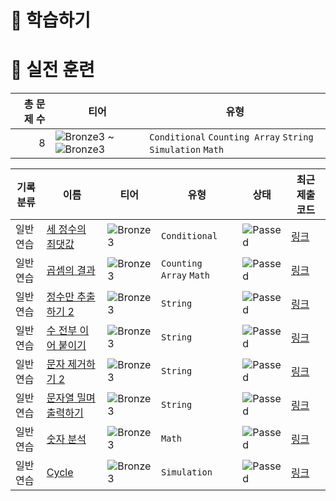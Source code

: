 # 📖 학습하기

# 🥇 실전 훈련
|총 문제 수|티어|유형|
|---:|---|---|
|8|![Bronze3][b3] ~ ![Bronze3][b3]|`Conditional` `Counting Array` `String` `Simulation` `Math`|

|기록분류|이름|티어|유형|상태|최근 제출 코드|
|---|---|---|---|---|---|
|일반 연습|[세 정수의 최댓값](https://www.codetree.ai/training-field/search/problems/maximum-of-three-numbers)|![Bronze3][b3]|`Conditional`|![Passed][passed]|[링크](https://github.com/Seongjin1225/codetree-TILs/blob/main/240306/%EC%84%B8%20%EC%A0%95%EC%88%98%EC%9D%98%20%EC%B5%9C%EB%8C%93%EA%B0%92/maximum-of-three-numbers.py)|
|일반 연습|[곱셈의 결과](https://www.codetree.ai/training-field/search/problems/result-of-multiply)|![Bronze3][b3]|`Counting Array` `Math`|![Passed][passed]|[링크](https://github.com/Seongjin1225/codetree-TILs/blob/main/240306/%EA%B3%B1%EC%85%88%EC%9D%98%20%EA%B2%B0%EA%B3%BC/result-of-multiply.py)|
|일반 연습|[정수만 추출하기 2](https://www.codetree.ai/training-field/search/problems/extract-only-integers-2)|![Bronze3][b3]|`String`|![Passed][passed]|[링크](https://github.com/Seongjin1225/codetree-TILs/blob/main/240306/%EC%A0%95%EC%88%98%EB%A7%8C%20%EC%B6%94%EC%B6%9C%ED%95%98%EA%B8%B0%202/extract-only-integers-2.py)|
|일반 연습|[수 전부 이어 붙이기](https://www.codetree.ai/training-field/search/problems/act-of-putting-all-the-numbers-together)|![Bronze3][b3]|`String`|![Passed][passed]|[링크](https://github.com/Seongjin1225/codetree-TILs/blob/main/240306/%EC%88%98%20%EC%A0%84%EB%B6%80%20%EC%9D%B4%EC%96%B4%20%EB%B6%99%EC%9D%B4%EA%B8%B0/act-of-putting-all-the-numbers-together.py)|
|일반 연습|[문자 제거하기 2](https://www.codetree.ai/training-field/search/problems/del-char-2)|![Bronze3][b3]|`String`|![Passed][passed]|[링크](https://github.com/Seongjin1225/codetree-TILs/blob/main/240306/%EB%AC%B8%EC%9E%90%20%EC%A0%9C%EA%B1%B0%ED%95%98%EA%B8%B0%202/del-char-2.py)|
|일반 연습|[문자열 밀며 출력하기](https://www.codetree.ai/training-field/search/problems/push-and-output-string)|![Bronze3][b3]|`String`|![Passed][passed]|[링크](https://github.com/Seongjin1225/codetree-TILs/blob/main/240306/%EB%AC%B8%EC%9E%90%EC%97%B4%20%EB%B0%80%EB%A9%B0%20%EC%B6%9C%EB%A0%A5%ED%95%98%EA%B8%B0/push-and-output-string.py)|
|일반 연습|[숫자 분석](https://www.codetree.ai/training-field/search/problems/number-analysis)|![Bronze3][b3]|`Math`|![Passed][passed]|[링크](https://github.com/Seongjin1225/codetree-TILs/blob/main/240306/%EC%88%AB%EC%9E%90%20%EB%B6%84%EC%84%9D/number-analysis.py)|
|일반 연습|[Cycle](https://www.codetree.ai/training-field/search/problems/cycle)|![Bronze3][b3]|`Simulation`|![Passed][passed]|[링크](https://github.com/Seongjin1225/codetree-TILs/blob/main/240306/Cycle/cycle.py)|










[b5]: https://img.shields.io/badge/Bronze_5-%235D3E31.svg
[b4]: https://img.shields.io/badge/Bronze_4-%235D3E31.svg
[b3]: https://img.shields.io/badge/Bronze_3-%235D3E31.svg
[b2]: https://img.shields.io/badge/Bronze_2-%235D3E31.svg
[b1]: https://img.shields.io/badge/Bronze_1-%235D3E31.svg
[s5]: https://img.shields.io/badge/Silver_5-%23394960.svg
[s4]: https://img.shields.io/badge/Silver_4-%23394960.svg
[s3]: https://img.shields.io/badge/Silver_3-%23394960.svg
[s2]: https://img.shields.io/badge/Silver_2-%23394960.svg
[s1]: https://img.shields.io/badge/Silver_1-%23394960.svg
[g5]: https://img.shields.io/badge/Gold_5-%23FFC433.svg
[g4]: https://img.shields.io/badge/Gold_4-%23FFC433.svg
[g3]: https://img.shields.io/badge/Gold_3-%23FFC433.svg
[g2]: https://img.shields.io/badge/Gold_2-%23FFC433.svg
[g1]: https://img.shields.io/badge/Gold_1-%23FFC433.svg
[p5]: https://img.shields.io/badge/Platinum_5-%2376DDD8.svg
[p4]: https://img.shields.io/badge/Platinum_4-%2376DDD8.svg
[p3]: https://img.shields.io/badge/Platinum_3-%2376DDD8.svg
[p2]: https://img.shields.io/badge/Platinum_2-%2376DDD8.svg
[p1]: https://img.shields.io/badge/Platinum_1-%2376DDD8.svg
[passed]: https://img.shields.io/badge/Passed-%23009D27.svg
[failed]: https://img.shields.io/badge/Failed-%23D24D57.svg
[easy]: https://img.shields.io/badge/쉬움-%235cb85c.svg?for-the-badge
[medium]: https://img.shields.io/badge/보통-%23FFC433.svg?for-the-badge
[hard]: https://img.shields.io/badge/어려움-%23D24D57.svg?for-the-badge
